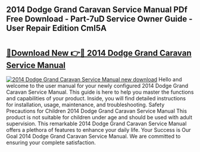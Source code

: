 ## 2014 Dodge Grand Caravan Service Manual PDf Free Download - Part-7uD Service Owner Guide - User Repair Edition CmI5A

# <h2><a href="http://bc12721.oget.top/?id=2014+Dodge+Grand+Caravan+Service+Manual">🔗Download New 👉🔴 2014 Dodge Grand Caravan Service Manual</a></h2>

[![2014 Dodge Grand Caravan Service Manual new download](https://i.imgur.com/5g1atiW.png)](http://bc12721.oget.top/?id=2014+Dodge+Grand+Caravan+Service+Manual)
Hello and welcome to the user manual for your newly configured 2014 Dodge Grand Caravan Service Manual. This guide is here to help you master the functions and capabilities of your product. Inside, you will find detailed instructions for installation, usage, maintenance, and troubleshooting. Safety Precautions for Children 2014 Dodge Grand Caravan Service Manual This product is not suitable for children under age and should be used with adult supervision. This remarkable 2014 Dodge Grand Caravan Service Manual offers a plethora of features to enhance your daily life. Your Success is Our Goal 2014 Dodge Grand Caravan Service Manual. We are committed to ensuring your complete satisfaction.
